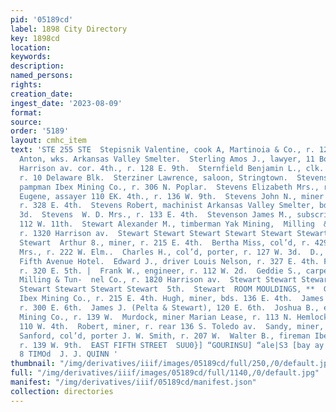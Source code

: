 ```yaml
---
pid: '05189cd'
label: 1898 City Directory
key: 1898cd
location: 
keywords: 
description: 
named_persons: 
rights: 
creation_date: 
ingest_date: '2023-08-09'
format: 
source: 
order: '5189'
layout: cmhc_item
text: 'STE 255 STE  Stepisnik Valentine, cook A, Martinoia & Co., r. 125 EK. 2d.  Sterinka
  Anton, wks. Arkansas Valley Smelter.  Sterling Amos J., lawyer, 11 Boston Blk.,
  Harrison av. cor. 4th., r. 128 E. 9th.  Sternfield Benjamin L., clk. Sands Bros.,
  r. 10 Delaware Blk.  Sterziner Lawrence, saloon, Stringtown.  Stevens Charles A.,
  pampman Ibex Mining Co., r. 306 N. Poplar.  Stevens Elizabeth Mrs., r. 607 E. 10th.  Stevens
  Eugene, assayer 110 EK. 4th., r. 136 W. 9th.  Stevens John N., miner Marian Lease,
  r. 328 E. 4th.  Stevens Robert, machinist Arkansas Valley Smelter, bds.  112 W.
  3d.  Stevens  W. D. Mrs., r. 133 E. 4th.  Stevenson James M., subscription books,
  112 W. 11th.  Stewart Alexander M., timberman Yak Mining,  Milling  & Tunnel Co.,
  r. 1320 Harrison av.  Stewart Stewart Stewart Stewart Stewart Stewart Stewart Stewart
  Stewart  Arthur 8., miner, r. 215 E. 4th.  Bertha Miss, col’d, r. 429 W. 2d.  Carrie
  Mrs., r. 222 W. Elm..  Charles H., col’d, porter, r. 127 W. 3d.  D., miner, bds.
  Fifth Avenue Hotel.  Edward J., driver Louis Nelson, r. 327 E. 4th. Forbes F , carpenter,
  r. 320 E. 5th. |  Frank W., engineer, r. 112 W. 2d.  Geddie S., carpenter Yak Mining,
  Milling & Tun-  nel Co., r. 1820 Harrison av.  Stewart Stewart Stewart Stewart Stewart  9th.  Stewart
  Stewart Stewart Stewart Stewart  5th.  Stewart  ROOM MOULDINGS, **  George H., miner
  Ibex Mining Co., r. 215 E. 4th. Hugh, miner, bds. 136 E. 4th.  James C., miner,
  r. 300 E. 6th.  James J. (Pelta & Stewart), 120 E. 6th.  Joshua B., engineer Ibex
  Mining Co., r. 139 W.  Murdock, miner Marian Lease, r. 113 N. Hemlock. Peter P.,
  110 W. 4th.  Robert, miner, r. rear 136 S. Toledo av.  Sandy, miner, r. 131 E. 10th.  T.
  Sanford, col’d, porter J. W. Smith, r. 207 W.  Walter B., fireman Ibex Mining Co.,
  r. 139 W. 9th.  EAST FIFTH STREET  SUU0}] “GOURINSU] “ale|S3 [bay ay seee="= HLINS
  8 TIMOd  J. J. QUINN '
thumbnail: "/img/derivatives/iiif/images/05189cd/full/250,/0/default.jpg"
full: "/img/derivatives/iiif/images/05189cd/full/1140,/0/default.jpg"
manifest: "/img/derivatives/iiif/05189cd/manifest.json"
collection: directories
---
```

